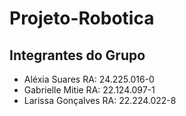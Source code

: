# Projeto-Robotica  

## Integrantes do Grupo  

- Aléxia Suares RA: 24.225.016-0  
- Gabrielle Mitie  RA: 22.124.097-1  
- Larissa Gonçalves RA:  22.224.022-8
